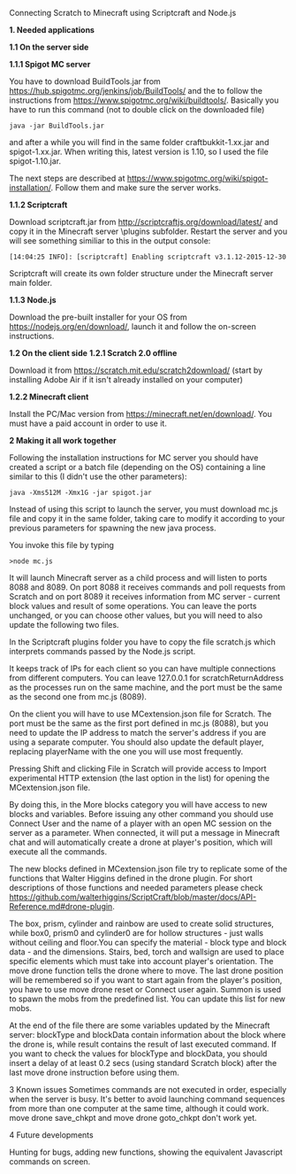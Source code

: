 Connecting Scratch to Minecraft using Scriptcraft and Node.js

__1. Needed applications__

__1.1 On the server side__

__1.1.1 Spigot MC server__

You have to download BuildTools.jar from https://hub.spigotmc.org/jenkins/job/BuildTools/ and the to follow the instructions from https://www.spigotmc.org/wiki/buildtools/. Basically you have to run this command (not to double click on the downloaded file)
	
	java -jar BuildTools.jar

and after a while you will find in the same folder craftbukkit-1.xx.jar and spigot-1.xx.jar. When writing this, latest version is 1.10, so I used the file spigot-1.10.jar.

The next steps are described at https://www.spigotmc.org/wiki/spigot-installation/. Follow them and make sure the server works.

__1.1.2 Scriptcraft__

Download scriptcraft.jar from http://scriptcraftjs.org/download/latest/ and copy it in the Minecraft server \plugins subfolder.
Restart the server and you will see something similiar to this in the output console:

	[14:04:25 INFO]: [scriptcraft] Enabling scriptcraft v3.1.12-2015-12-30

Scriptcraft will create its own folder structure under the Minecraft server main folder.

__1.1.3 Node.js__

Download the pre-built installer for your OS from https://nodejs.org/en/download/, launch it and follow the on-screen instructions.

__1.2 On the client side__
__1.2.1 Scratch 2.0 offline__

Download it from https://scratch.mit.edu/scratch2download/  (start by installing Adobe Air if it isn't already installed on your computer)

__1.2.2 Minecraft client__

Install the PC/Mac version from https://minecraft.net/en/download/. You must have a paid account in order to use it.

__2 Making it all work together__

Following the installation instructions for MC server you should have created a script or a batch file (depending on the OS) containing a line similar to this (I didn't use the other parameters):

	java -Xms512M -Xmx1G -jar spigot.jar

Instead of using this script to launch the server, you must download mc.js file and copy it in the same folder, taking care to modify it according to your previous parameters for spawning the new java process.


You invoke this file by typing

	>node mc.js

It will launch Minecraft server as a child process and will listen to ports 8088 and 8089. On port 8088 it receives commands and poll requests from Scratch and on port 8089 it receives information from MC server - current block values and result of some operations. You can leave the ports unchanged, or you can choose other values, but you will need to also update the following two files.

In the Scriptcraft plugins folder you have to copy the file scratch.js which interprets commands passed by the Node.js script.

It keeps track of IPs for each client so you can have multiple connections from different computers. You can leave 127.0.0.1 for scratchReturnAddress as the processes run on the same machine, and the port must be the same as the second one from mc.js (8089).

On the client you will have to use MCextension.json file for Scratch. The port must be the same as the first port defined in mc.js (8088), but you need to update the IP address to match the server's address if you are using a separate computer. You should also update the default player, replacing playerName with the one you will use most frequently.


Pressing Shift and clicking File in Scratch will provide access to Import experimental HTTP extension (the last option in the list) for opening the MCextension.json file.

By doing this, in the More blocks category you will have access to new blocks and variables. Before issuing any other command you should use Connect User and the name of a player with an open MC session on the server as a parameter. When connected, it will put a message in Minecraft chat and will automatically create a drone at player's position, which will execute all the commands.

The new blocks defined in MCextension.json file try to replicate some of the functions that Walter Higgins defined in the drone plugin. For short descriptions of those functions and needed parameters please check https://github.com/walterhiggins/ScriptCraft/blob/master/docs/API-Reference.md#drone-plugin.

The box, prism, cylinder and rainbow are used to create solid structures, while box0, prism0 and  cylinder0  are for hollow structures - just walls without ceiling and floor.You can specify the material - block type and block data - and the dimensions.
Stairs, bed, torch and wallsign are used to place specific elements which must take into account player's orientation.
The move drone function tells the drone where to move. The last drone position will be remembered so if you want to start again from the player's position, you have to use move drone reset or Connect user again.
Summon is used to spawn the mobs from the predefined list. You can update this list for new mobs.

At the end of the file there are some variables updated by the Minecraft server:  blockType and blockData contain information about the block where the drone is, while result contains the result of last executed command.
If you want to check the values for blockType and blockData, you should insert a delay  of at least 0.2 secs (using standard Scratch block) after the last move drone instruction before using them.

3 Known issues
Sometimes commands are not executed in order, especially when the server is busy. It's better to avoid launching command sequences from more than one computer at the same time, although it could work.
move drone save_chkpt and move drone goto_chkpt don't work yet.

4 Future developments

Hunting for bugs, adding new functions, showing the equivalent Javascript commands on screen.
